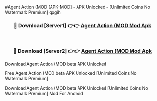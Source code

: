 #Agent Action (MOD [APK-MOD] - APK Unlocked - [Unlimited Coins No Watermark Premium] qpgih



<div align="center">

<h3>🔴 Download [Server1] 👉👉 <a href="https://momento.my/?title=Agent_Action_(MOD">Agent Action (MOD Mod Apk</a></h3><br>

<h3>🔴 Download [Server2] 👉👉 <a href="https://momento.my/?title=Agent_Action_(MOD">Agent Action (MOD Mod Apk</a></h3>
</div>



Download Agent Action (MOD beta APK Unlocked

Free Agent Action (MOD beta APK Unlocked [Unlimited Coins No Watermark Premium]

Download Agent Action (MOD beta APK Unlocked [Unlimited Coins No Watermark Premium] Mod For Android
